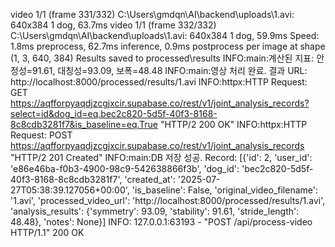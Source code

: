 video 1/1 (frame 331/332) C:\Users\gmdqn\AI\backend\uploads\1.avi: 640x384 1 dog, 63.7ms
video 1/1 (frame 332/332) C:\Users\gmdqn\AI\backend\uploads\1.avi: 640x384 1 dog, 59.9ms
Speed: 1.8ms preprocess, 62.7ms inference, 0.9ms postprocess per image at shape (1, 3, 640, 384)
Results saved to processed\results
INFO:main:계산된 지표: 안정성=91.61, 대칭성=93.09, 보폭=48.48
INFO:main:영상 처리 완료. 결과 URL: http://localhost:8000/processed/results/1.avi
INFO:httpx:HTTP Request: GET https://aqfforpyaqdjzcgjxcir.supabase.co/rest/v1/joint_analysis_records?select=id&dog_id=eq.bec2c820-5d5f-40f3-8168-8c8cdb3281f7&is_baseline=eq.True "HTTP/2 200 OK"
INFO:httpx:HTTP Request: POST https://aqfforpyaqdjzcgjxcir.supabase.co/rest/v1/joint_analysis_records "HTTP/2 201 Created"
INFO:main:DB 저장 성공. Record: [{'id': 2, 'user_id': 'e86e46ba-f0b3-4900-98c9-542638866f3b', 'dog_id': 'bec2c820-5d5f-40f3-8168-8c8cdb3281f7', 'created_at': '2025-07-27T05:38:39.127056+00:00', 'is_baseline': False, 'original_video_filename': '1.avi', 'processed_video_url': 'http://localhost:8000/processed/results/1.avi', 'analysis_results': {'symmetry': 93.09, 'stability': 91.61, 'stride_length': 48.48}, 'notes': None}]
INFO:     127.0.0.1:63193 - "POST /api/process-video HTTP/1.1" 200 OK

